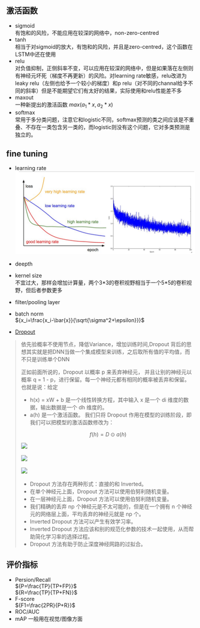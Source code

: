 
## 激活函数

- sigmoid<br>有饱和的风险，不能应用在较深的网络中，non-zero-centred
- tanh<br>相当于对sigmoid的放大，有饱和的风险，并且是zero-centred，这个函数在LSTM中还在使用
- relu<br>对负值抑制，正侧斜率不变，可以应用在较深的网络中，但是如果落在左侧则有神经元坏死（梯度不再更新）的风险。对learning rate敏感，relu改进为leaky relu（左侧也给予一个较小的梯度）和p relu（对不同的channal给予不同的斜率）但是不能期望它们有太好的结果，实际使用和relu性能差不多
- maxout<br> 一种新提出的激活函数 ${max(a_1*x,a_2*x)}$
- softmax<br> 常用于多分类问题，注意它和logistic不同，softmax预测的类之间应该是不重叠、不存在一类包含另一类的，而logistic则没有这个问题，它对多类预测是独立的。

## fine tuning

- learning rate<br>
![learning rate effect loss](./pics/TIM截图20180310192756.png)
- deepth

- kernel size<br>
不宜过大，那样会增加计算量，两个3*3的卷积视野相当于一个5\*5的卷积视野，但后者参数更多
- filter/pooling layer<br>
- batch norm<br>
${x_i=\frac{x_i-\bar{x}}{\sqrt{\sigma^2+\epsilon}}}$
>
- [Dropout](https://pgaleone.eu/deep-learning/regularization/2017/01/10/anaysis-of-dropout/)<br>

>依先验概率不使用节点，降低Variance，增加训练时间,Dropout 背后的思想其实就是把DNN当做一个集成模型来训练，之后取所有值的平均值，而不只是训练单个DNN
>
>正如前面所说的，Dropout 以概率 p 来丢弃神经元， 并且让别的神经元以概率 q = 1 - p，进行保留。每一个神经元都有相同的概率被丢弃和保留。 也就是说：给定
> - h(x) = xW + b 是一个线性转换方程，其中输入 x 是一个 di 维度的数据，输出数据是一个 dh 维度的。
>- a(h) 是一个激活函数。
>我们只将 Dropout 作用在模型的训练阶段，即我们可以把模型的激活函数修改为：
>
>$$f(h) = D \odot a(h) $$
>
>![](https://upload-images.jianshu.io/upload_images/1155267-ef419168302f8f33.PNG?imageMogr2/auto-orient/strip%7CimageView2/2/w/700)
>
>![](https://upload-images.jianshu.io/upload_images/1155267-8fccd428c28c8a12.PNG?imageMogr2/auto-orient/strip%7CimageView2/2/w/698)
>
>![](https://upload-images.jianshu.io/upload_images/1155267-46d62372c4984b46.PNG?imageMogr2/auto-orient/strip%7CimageView2/2/w/341)
>
>- Dropout 方法存在两种形式：直接的和 Inverted。
>- 在单个神经元上面，Dropout 方法可以使用伯努利随机变量。
>- 在一层神经元上面，Dropout 方法可以使用伯努利随机变量。
>- 我们精确的丢弃 np 个神经元是不太可能的，但是在一个拥有 n 个神经元的网络层上面，平均丢弃的神经元就是 np 个。
>- Inverted Dropout 方法可以产生有效学习率。
>- Inverted Dropout 方法应该和别的规范化参数的技术一起使用，从而帮助简化学习率的选择过程。
>- Dropout 方法有助于防止深度神经网路的过拟合。
>
>
>
>
>
>
>


## 评价指标

- Persion/Recall<br>
${P=\frac{TP}{TP+FP}}$ <br>
${R=\frac{TP}{TP+FN}}$
- F-score <br>
${F1=\frac{2PR}{P+R}}$
- ROC/AUC<br>
- mAP 一般用在视觉/图像方面


